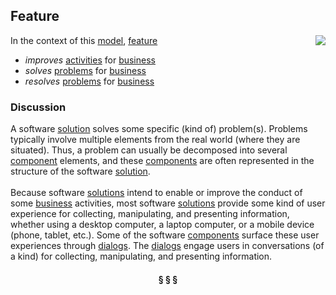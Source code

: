## Feature

<img src="https://rawgithub.com/nikboyd/sample-domain/master/images/feature.svg" align="right"/>

In the context of this [model](../README.md), [feature](https://github.com/nikboyd/sample-domain/blob/master/topics/feature.md)

* <i>improves</i> [activities](https://github.com/nikboyd/sample-domain/blob/master/topics/activity.md) for [business](https://github.com/nikboyd/sample-domain/blob/master/topics/business.md)
* <i>solves</i> [problems](https://github.com/nikboyd/sample-domain/blob/master/topics/problem.md) for [business](https://github.com/nikboyd/sample-domain/blob/master/topics/business.md)
* <i>resolves</i> [problems](https://github.com/nikboyd/sample-domain/blob/master/topics/problem.md) for [business](https://github.com/nikboyd/sample-domain/blob/master/topics/business.md)

### Discussion

A software [solution](https://github.com/nikboyd/sample-domain/blob/master/topics/solution.md) solves some specific (kind of) problem(s).
Problems typically involve multiple elements from the real world (where they are situated).
Thus, a problem can usually be decomposed into several [component](https://github.com/nikboyd/sample-domain/blob/master/topics/component.md) elements,
and these [components](https://github.com/nikboyd/sample-domain/blob/master/topics/component.md) are often represented in the structure of the software [solution](https://github.com/nikboyd/sample-domain/blob/master/topics/solution.md).<br/><br/>Because software [solutions](https://github.com/nikboyd/sample-domain/blob/master/topics/solution.md) intend to enable or improve the conduct of some [business](https://github.com/nikboyd/sample-domain/blob/master/topics/business.md) activities,
most software [solutions](https://github.com/nikboyd/sample-domain/blob/master/topics/solution.md) provide some kind of user experience for collecting, manipulating, and
presenting information, whether using a desktop computer, a laptop computer, or a mobile device
(phone, tablet, etc.). Some of the software [components](https://github.com/nikboyd/sample-domain/blob/master/topics/component.md) surface these user experiences through [dialogs](https://github.com/nikboyd/sample-domain/blob/master/topics/dialog.md).
The [dialogs](https://github.com/nikboyd/sample-domain/blob/master/topics/dialog.md) engage users in conversations (of a kind) for collecting, manipulating, and presenting information.


<h4 align="center"><b>&sect; &sect; &sect;</b></h4>
